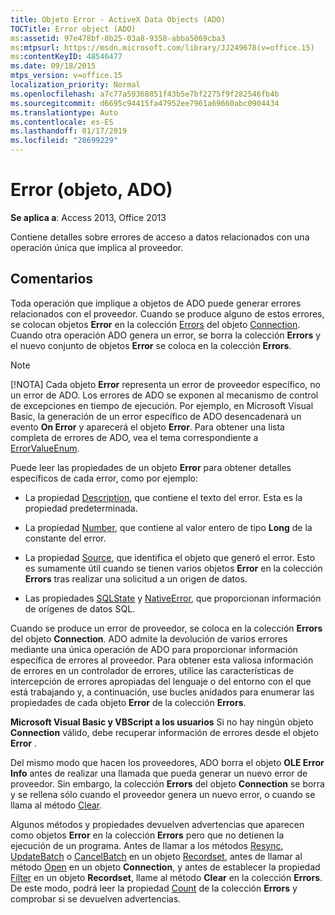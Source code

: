 ```yaml
---
title: Objeto Error - ActiveX Data Objects (ADO)
TOCTitle: Error object (ADO)
ms:assetid: 97e478bf-8b25-03a8-9358-abba5069cba3
ms:mtpsurl: https://msdn.microsoft.com/library/JJ249678(v=office.15)
ms:contentKeyID: 48546477
ms.date: 09/18/2015
mtps_version: v=office.15
localization_priority: Normal
ms.openlocfilehash: a7c77a59368851f43b5e7bf2275f9f282546fb4b
ms.sourcegitcommit: d6695c94415fa47952ee7961a69660abc0904434
ms.translationtype: Auto
ms.contentlocale: es-ES
ms.lasthandoff: 01/17/2019
ms.locfileid: "28699229"
---
```

# <a name="error-object-ado"></a>Error (objeto, ADO)


**Se aplica a**: Access 2013, Office 2013

Contiene detalles sobre errores de acceso a datos relacionados con una operación única que implica al proveedor.

## <a name="remarks"></a>Comentarios

Toda operación que implique a objetos de ADO puede generar errores relacionados con el proveedor. Cuando se produce alguno de estos errores, se colocan objetos **Error** en la colección [Errors](errors-collection-ado.md) del objeto [Connection](connection-object-ado.md). Cuando otra operación ADO genera un error, se borra la colección **Errors** y el nuevo conjunto de objetos **Error** se coloca en la colección **Errors**.

> [!NOTE]
> [!NOTA] Cada objeto **Error** representa un error de proveedor específico, no un error de ADO. Los errores de ADO se exponen al mecanismo de control de excepciones en tiempo de ejecución. Por ejemplo, en Microsoft Visual Basic, la generación de un error específico de ADO desencadenará un evento **On Error** y aparecerá el objeto **Error**. Para obtener una lista completa de errores de ADO, vea el tema correspondiente a [ErrorValueEnum](errorvalueenum.md).

Puede leer las propiedades de un objeto **Error** para obtener detalles específicos de cada error, como por ejemplo:

- La propiedad [Description](description-property-ado.md), que contiene el texto del error. Esta es la propiedad predeterminada.

- La propiedad [Number](number-property-ado.md), que contiene al valor entero de tipo **Long** de la constante del error.

- La propiedad [Source](source-property-ado-error.md), que identifica el objeto que generó el error. Esto es sumamente útil cuando se tienen varios objetos **Error** en la colección **Errors** tras realizar una solicitud a un origen de datos.

- Las propiedades [SQLState](sqlstate-property-ado.md) y [NativeError](nativeerror-property-ado.md), que proporcionan información de orígenes de datos SQL.

Cuando se produce un error de proveedor, se coloca en la colección **Errors** del objeto **Connection**. ADO admite la devolución de varios errores mediante una única operación de ADO para proporcionar información específica de errores al proveedor. Para obtener esta valiosa información de errores en un controlador de errores, utilice las características de intercepción de errores apropiadas del lenguaje o del entorno con el que está trabajando y, a continuación, use bucles anidados para enumerar las propiedades de cada objeto **Error** de la colección **Errors**.

**Microsoft Visual Basic y VBScript a los usuarios** Si no hay ningún objeto **Connection** válido, debe recuperar información de errores desde el objeto **Error** .

Del mismo modo que hacen los proveedores, ADO borra el objeto **OLE Error Info** antes de realizar una llamada que pueda generar un nuevo error de proveedor. Sin embargo, la colección **Errors** del objeto **Connection** se borra y se rellena sólo cuando el proveedor genera un nuevo error, o cuando se llama al método [Clear](clear-method-ado.md).

Algunos métodos y propiedades devuelven advertencias que aparecen como objetos **Error** en la colección **Errors** pero que no detienen la ejecución de un programa. Antes de llamar a los métodos [Resync](resync-method-ado.md), [UpdateBatch](updatebatch-method-ado.md) o [CancelBatch](cancelbatch-method-ado.md) en un objeto [Recordset](recordset-object-ado.md), antes de llamar al método [Open](open-method-ado-connection.md) en un objeto **Connection**, y antes de establecer la propiedad [Filter](filter-property-ado.md) en un objeto **Recordset**, llame al método **Clear** en la colección **Errors**. De este modo, podrá leer la propiedad [Count](count-property-ado.md) de la colección **Errors** y comprobar si se devuelven advertencias.

